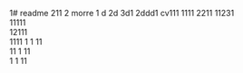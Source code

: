 1# readme 211
2 morre
1 d
2d
3d1 
2ddd1
cv111 
1111 
2211 
11231  
11111  
12111   
1111
1  1
11  
11
1
11  
1
1
11
 
